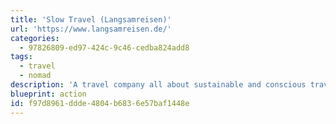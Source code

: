 ```yaml
---
title: 'Slow Travel (Langsamreisen)'
url: 'https://www.langsamreisen.de/'
categories:
  - 97826809-ed97-424c-9c46-cedba824add8
tags:
  - travel
  - nomad
description: 'A travel company all about sustainable and conscious travel. Piggy back on a cargo ship to get to that new job on the other side of the world. Sailing trips to get around without a footprint. Maybe take the trans-siberian railway.'
blueprint: action
id: f97d8961-ddde-4804-b683-6e57baf1448e
---
```

